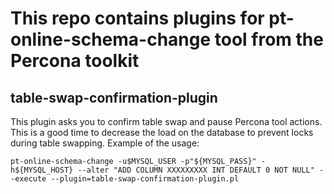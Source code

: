 # This repo contains plugins for pt-online-schema-change tool from the Percona toolkit
## table-swap-confirmation-plugin
This plugin asks you to confirm table swap and pause Percona tool actions. This is a good time to decrease the load on the database to prevent locks during table swapping.
Example of the usage:
```
pt-online-schema-change -u$MYSQL_USER -p"${MYSQL_PASS}" -h${MYSQL_HOST} --alter "ADD COLUMN XXXXXXXXX INT DEFAULT 0 NOT NULL" --execute --plugin=table-swap-confirmation-plugin.pl
```

